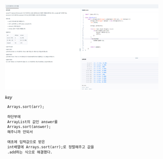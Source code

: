 ![Visual Studio Code](/img/나누어떨어지는숫자.png)

_key_

```
 Arrays.sort(arr);

 하단부에
 ArrayList의 값인 answer를
 Arrays.sort(answer);
 해주니까 안되서

 애초에 입력값으로 받은
 int배열에 Arrays.sort(arr);로 정렬해주고 값을
 .add하는 식으로 해결했다.
```
